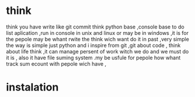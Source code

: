 # think
think you have write like git commit 
think python base ,console base to do list  aplication ,run in console in unix and linux or may be in windows ,it is for the pepole may be whant rwite the think wich want do it in past ,very simple 
the way is simple just python and i inspire from git ,git about code , think about life think  ,it  can manage 
persent of work witch we do and we must do it is ,
also it have file suming system .my be usfule for pepole how whant track sum ecount  with pepole wich have  ,

# instalation 
